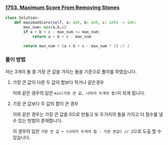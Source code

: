 ### [1753. Maximum Score From Removing Stones](https://leetcode.com/problems/maximum-score-from-removing-stones)

```python
class Solution:
    def maximumScore(self, a: int, b: int, c: int) -> int:
        max_num= max(a,b,c)
        if a + b + c - max_num <= max_num:
            return a + b + c - max_num
        
        return max_num + (a + b + c - max_num * 2) // 2
```

### 풀이 방법

저는 3개이 돌 중 가장 큰 값을 가지는 돌을 기준으로 풀이를 하였습니다.

1. 가장 큰 값이 다른 두 값의 합보다 작거나 같은경우

   이와 같은 경우의 답은 `min(가장 큰 값, 나머지 두개의 합)`이 되게 됩니다. 

2. 가장 큰 값보다 두 값의 합이 큰 경우

   이와 같은 경우는 가장 큰 값을 0으로 만들고 또 두가지의 돌을 가지고 더 점수를 낼 수 있는 방법이 존재합니다.

   이 경우의 답은 `가장 큰 값 + (나머지 두개의 합 - 가장 큰값) // 2`으로 도출 할 수 있습니다.

